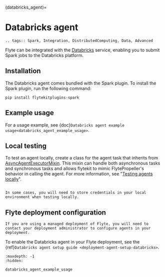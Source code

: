(databricks_agent)=

# Databricks agent

```{eval-rst}
.. tags:: Spark, Integration, DistributedComputing, Data, Advanced
```

Flyte can be integrated with the [Databricks](https://www.databricks.com/) service,
enabling you to submit Spark jobs to the Databricks platform.

## Installation

The Databricks agent comes bundled with the Spark plugin. To install the Spark plugin, run the following command:

```
pip install flytekitplugins-spark

```

## Example usage

For a usage example, see {doc}`Databricks agent example usage<databricks_agent_example_usage>`.

## Local testing

To test an agent locally, create a class for the agent task that inherits from [AsyncAgentExecutorMixin](https://github.com/flyteorg/flytekit/blob/master/flytekit/extend/backend/base_agent.py#L155). This mixin can handle both asynchronous tasks and synchronous tasks and allows flytekit to mimic FlytePropeller's behavior in calling the agent. For more information, see "[Testing agents locally](https://docs.flyte.org/en/latest/flyte_agents/testing_agents_locally.html)".

```{note}

In some cases, you will need to store credentials in your local environment when testing locally.

```

## Flyte deployment configuration

```{note}
If you are using a managed deployment of Flyte, you will need to contact your deployment administrator to configure agents in your deployment.
```

To enable the Databricks agent in your Flyte deployment, see the {ref}`Databricks agent setup guide <deployment-agent-setup-databricks>`.


```{toctree}
:maxdepth: -1
:hidden:

databricks_agent_example_usage
```
